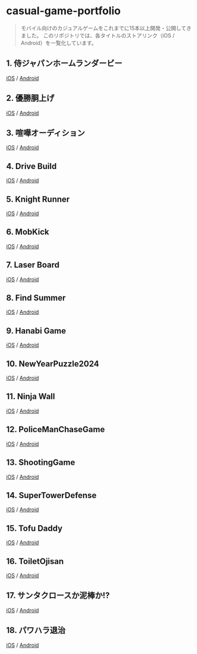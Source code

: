 # casual-game-portfolio
> モバイル向けのカジュアルゲームをこれまでに15本以上開発・公開してきました。
このリポジトリでは、各タイトルのストアリンク（iOS / Android）を一覧化しています。

## 1. 侍ジャパンホームランダービー
[iOS](https://apps.apple.com/us/app/%E4%BE%8D%E3%82%B8%E3%83%A3%E3%83%91%E3%83%B3%E3%83%9B%E3%83%BC%E3%83%A0%E3%83%A9%E3%83%B3%E3%83%80%E3%83%BC%E3%83%93%E3%83%BC/id6446146683) / [Android](https://play.google.com/store/apps/details?id=com.bloomstudios.HomeRunDerby)

## 2. 優勝胴上げ
[iOS](https://apps.apple.com/us/app/%E5%84%AA%E5%8B%9D%E8%83%B4%E4%B8%8A%E3%81%92/id6446229635) / [Android](https://play.google.com/store/apps/details?id=com.bloomstudios.tossgame)

## 3. 喧嘩オーディション
[iOS](https://apps.apple.com/us/app/%E5%96%A7%E5%98%A9%E3%82%AA%E3%83%BC%E3%83%87%E3%82%A3%E3%82%B7%E3%83%A7%E3%83%B3/id6444425705) / [Android](https://play.google.com/store/apps/details?id=com.bloomstudios.fightaudition)

## 4. Drive Build
[iOS](https://apps.apple.com/us/app/drive-build/id1660853347) / [Android](https://play.google.com/store/apps/details?id=com.bloomstudios.RunGame)

## 5. Knight Runner
[iOS](https://apps.apple.com/us/app/ultra-knight-runner/id1667859489) / [Android](https://play.google.com/store/apps/details?id=com.bloomstudios.KnightRunner)

## 6. MobKick
[iOS](https://apps.apple.com/us/app/mobkick/id1670718237) / [Android](https://play.google.com/store/apps/details?id=com.bloomstudios.MobKick)

## 7. Laser Board
[iOS](https://apps.apple.com/us/app/laser-beam-board/id1665710234) / [Android](https://play.google.com/store/apps/details?id=com.bloomstudios.LaserBoard)

## 8. Find Summer
[iOS](https://apps.apple.com/us/app/findsummer/id6504840437) / [Android](https://play.google.com/store/apps/details?id=com.bloomstudios.findsummer)

## 9. Hanabi Game
[iOS](https://appstoreconnect.apple.com/apps/6459060206/distribution/ios/version/deliverable) / [Android](https://play.google.com/store/apps/details?id=com.bloomstudios.HanabiGame)

## 10. NewYearPuzzle2024
[iOS](https://apps.apple.com/us/app/newyearpuzzle2024/id6469440459) / [Android](https://play.google.com/store/apps/details?id=com.bloomstudios.watermelongame)

## 11. Ninja Wall
[iOS](https://apps.apple.com/us/app/ninja-wall/id1664494748) / [Android](https://play.google.com/store/apps/details?id=com.bloomstudios.NinjaWall)

## 12. PoliceManChaseGame
[iOS](https://apps.apple.com/us/app/policemanchasegame/id6451448477) / [Android](https://play.google.com/store/apps/details?id=com.bloomstudios.policechase)

## 13. ShootingGame
[iOS](https://apps.apple.com/us/app/supershootinggame/id6740474241) / [Android](https://play.google.com/store/apps/details?id=com.bloomStudios.ShootingGame)

## 14. SuperTowerDefense
[iOS](https://apps.apple.com/us/app/super-tower-defense-game/id6445949869) / [Android](https://play.google.com/store/apps/details?id=com.bloomstudios.TowerDefenseGame)

## 15. Tofu Daddy
[iOS](https://apps.apple.com/us/app/tofudaddy/id6449444570) / [Android](https://play.google.com/store/apps/details?id=com.bloomstudios.TofuDaddy)

## 16. ToiletOjisan
[iOS](https://apps.apple.com/us/app/toiletojisan/id6450999251) / [Android](https://play.google.com/store/apps/details?id=com.bloomstudios.toiletojisan)

## 17. サンタクロースか泥棒か!?
[iOS](https://apps.apple.com/us/app/%E3%82%B5%E3%83%B3%E3%82%BF%E3%82%AF%E3%83%AD%E3%83%BC%E3%82%B9%E3%81%8B%E6%B3%A5%E6%A3%92%E3%81%8B/id6444431250) / [Android](https://play.google.com/store/apps/details?id=com.bloomstudios.santagame)

## 18. パワハラ退治
[iOS](https://apps.apple.com/us/app/%E3%83%91%E3%83%AF%E3%83%8F%E3%83%A9%E9%80%80%E6%B2%BB/id6447304855) / [Android](https://play.google.com/store/apps/details?id=com.bloomstudios.PowerHarassment)

